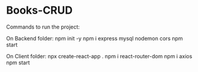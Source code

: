 # Books-CRUD

Commands to run the project:

On Backend folder:
npm init -y
npm i express mysql nodemon cors
npm start

On Client folder:
npx create-react-app .
npm i react-router-dom
npm i axios
npm start
